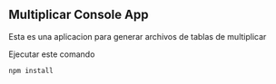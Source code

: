 ## Multiplicar Console App

Esta es una aplicacion para generar archivos de tablas de multiplicar

Ejecutar este comando

``
npm install
``